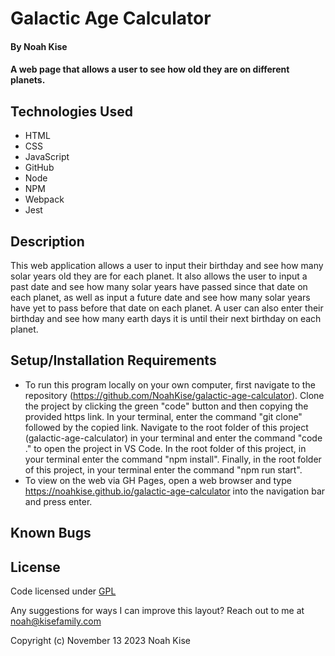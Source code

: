 # Galactic Age Calculator

#### By Noah Kise

#### A web page that allows a user to see how old they are on different planets.

## Technologies Used

* HTML
* CSS
* JavaScript
* GitHub
* Node
* NPM
* Webpack
* Jest

## Description

This web application allows a user to input their birthday and see how many solar years old they are for each planet.  It also allows the user to input a past date and see how many solar years have passed since that date on each planet, as well as input a future date and see how many solar years have yet to pass before that date on each planet. A user can also enter their birthday and see how many earth days it is until their next birthday on each planet.

## Setup/Installation Requirements

* To run this program locally on your own computer, first navigate to the repository (https://github.com/NoahKise/galactic-age-calculator).  Clone the project by clicking the green "code" button and then copying the provided https link. In your terminal, enter the command "git clone" followed by the copied link. Navigate to the root folder of this project (galactic-age-calculator) in your terminal and enter the command "code ." to open the project in VS Code. In the root folder of this project, in your terminal enter the command "npm install". Finally, in the root folder of this project, in your terminal enter the command "npm run start".
* To view on the web via GH Pages, open a web browser and type https://noahkise.github.io/galactic-age-calculator into the navigation bar and press enter.

## Known Bugs

## License

Code licensed under [GPL](LICENSE.txt)

Any suggestions for ways I can improve this layout? Reach out to me at noah@kisefamily.com

Copyright (c) November 13 2023 Noah Kise